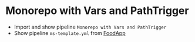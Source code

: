 # Monorepo with Vars and PathTrigger

- Import and show pipeline `Monorepo with Vars and PathTrigger`
- Show pipeline `ms-template.yml` from [FoodApp](https://github.com/ARambazamba/FoodApp)
